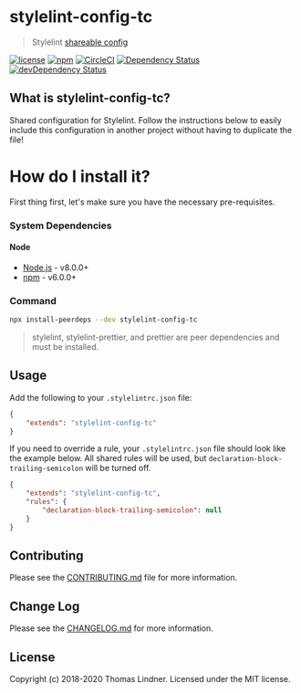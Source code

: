 # stylelint-config-tc

> Stylelint [shareable config](http://stylelint.io/user-guide/configuration/#extends)

[![license](https://img.shields.io/github/license/tclindner/stylelint-config-tc.svg?maxAge=2592000&style=flat-square)](https://github.com/tclindner/stylelint-config-tc/blob/master/LICENSE)
[![npm](https://img.shields.io/npm/v/stylelint-config-tc.svg?maxAge=2592000?style=flat-square)](https://www.npmjs.com/package/stylelint-config-tc)
[![CircleCI](https://circleci.com/gh/tclindner/stylelint-config-tc.svg?style=svg&circle-token=7f8de01e9ff299c110efa46edd33b4a55114f862)](https://circleci.com/gh/tclindner/stylelint-config-tc)
[![Dependency Status](https://david-dm.org/tclindner/stylelint-config-tc.svg?style=flat-square)](https://david-dm.org/tclindner/stylelint-config-tc)
[![devDependency Status](https://david-dm.org/tclindner/stylelint-config-tc/dev-status.svg?style=flat-square)](https://david-dm.org/tclindner/stylelint-config-tc#info=devDependencies)

## What is stylelint-config-tc?

Shared configuration for Stylelint. Follow the instructions below to easily include this configuration in another project without having to duplicate the file!

# How do I install it?

First thing first, let's make sure you have the necessary pre-requisites.

### System Dependencies

#### Node

* [Node.js](https://nodejs.org/) - v8.0.0+
* [npm](http://npmjs.com) - v6.0.0+

### Command

```bash
npx install-peerdeps --dev stylelint-config-tc
```

> stylelint, stylelint-prettier, and prettier are peer dependencies and must be installed.

## Usage

Add the following to your `.stylelintrc.json` file:

```json
{
	"extends": "stylelint-config-tc"
}
```

If you need to override a rule, your `.stylelintrc.json` file should look like the example below. All shared rules will be used, but `declaration-block-trailing-semicolon` will be turned off.

```json
{
	"extends": "stylelint-config-tc",
	"rules": {
		"declaration-block-trailing-semicolon": null
	}
}
```

## Contributing

Please see the [CONTRIBUTING.md](CONTRIBUTING.md) file for more information.

## Change Log

Please see the [CHANGELOG.md](CHANGELOG.md) for more information.

## License

Copyright (c) 2018-2020 Thomas Lindner. Licensed under the MIT license.
